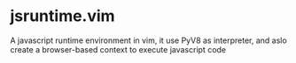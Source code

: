 jsruntime.vim
=============

A javascript runtime environment in vim, it use PyV8 as interpreter, and aslo create a browser-based context to execute javascript code